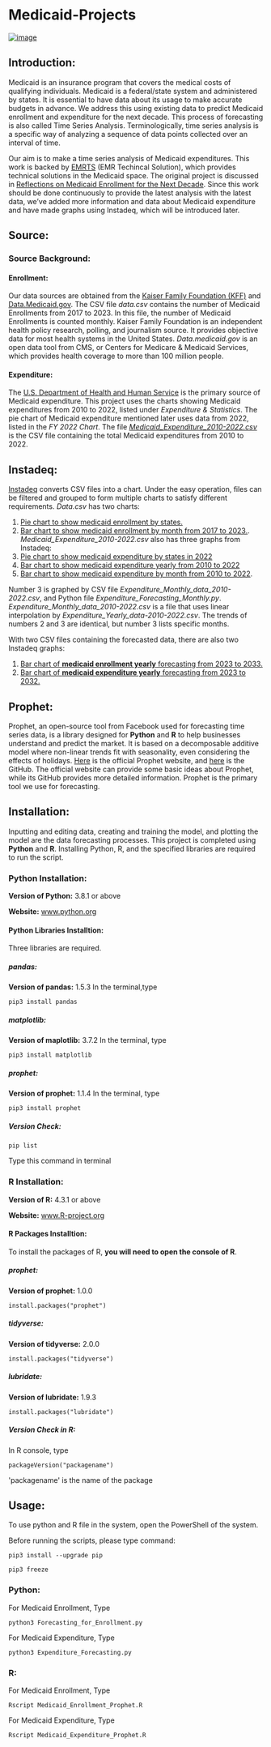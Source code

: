 # Medicaid-Projects
  <a href="https://emrts.us" target="_blank"> ![image](https://github.com/tmwang7324/Medicaid-Analysis/assets/121271571/16e51d9d-e2f7-4e49-b407-1005281d932a) </a>

## Introduction:    
Medicaid is an insurance program that covers the medical costs of qualifying individuals. Medicaid is a federal/state system and administered by states. It is essential to have data about its usage to make accurate budgets in advance. We address this using existing data to predict Medicaid enrollment and expenditure for the next decade. This process of forecasting is also called Time Series Analysis. Terminologically, time series analysis is a specific way of analyzing a sequence of data points collected over an interval of time.

Our aim is to make a time series analysis of Medicaid expenditures. This work is backed by [EMRTS](https://emrts.us/) (EMR Techincal Solution), which provides technical solutions in the Medicaid space. The original project is discussed in [Reflections on Medicaid Enrollment for the Next Decade](https://emrts.us/2021/07/31/reflections-on-medicaid-enrollment-for-the-next-decade/). Since this work should be done continuously to provide the latest analysis with the latest data, we’ve added more information and data about Medicaid expenditure and have made graphs using Instadeq, which will be introduced later.

## Source:
### Source Background:
#### Enrollment:
Our data sources are obtained from the [Kaiser Family Foundation (KFF)](https://www.kff.org/other/state-indicator/medicaid-and-chip-monthly-enrollment/?currentTimeframe=0&sortModel=%7B%22colId%22:%22Location%22,%22sort%22:%22asc%22%7D) and [Data.Medicaid.gov](https://data.medicaid.gov/dataset/6165f45b-ca93-5bb5-9d06-db29c692a360/data). The CSV file _data.csv_ contains the number of Medicaid Enrollments from 2017 to 2023. In this file, the number of Medicaid Enrollments is counted monthly. Kaiser Family Foundation is an independent health policy research, polling, and journalism source. It provides objective data for most health systems in the United States. _Data.medicaid.gov_ is an open data tool from CMS, or Centers for Medicare & Medicaid Services, which provides health coverage to more than 100 million people.
#### Expenditure:
The [U.S. Department of Health and Human Service](https://oig.hhs.gov/fraud/medicaid-fraud-control-units-mfcu/) is the primary source of Medicaid expenditure. This project uses the charts showing Medicaid expenditures from 2010 to 2022, listed under _Expenditure & Statistics_. The pie chart of Medicaid expenditure mentioned later uses data from 2022, listed in the _FY 2022 Chart_. The file [_Medicaid_Expenditure_2010-2022.csv_](https://github.com/ziqiyang6/Medicaid-Projects/blob/main/Medicaid_Expenditure_2010-2022.csv) is the CSV file containing the total Medicaid expenditures from 2010 to 2022.

## Instadeq:
[Instadeq](https://instadeq.com/) converts CSV files into a chart. Under the easy operation, files can be filtered and grouped to form multiple charts to satisfy different requirements. _Data.csv_ has two charts:
1. [Pie chart to show medicaid enrollment by states.](https://mmiscloud.us/s/@zyang/medicaid-enrollment-pie/) 
2. [Bar chart to show medicaid enrollment by month from 2017 to 2023.](https://mmiscloud.us/s/@zyang/medicaid-enrollment-layout-by-report-date/).   
_Medicaid_Expenditure_2010-2022.csv_ also has three graphs from Instadeq:
1. [Pie chart to show medicaid expenditure by states in 2022](https://mmiscloud.us/s/@zyang/medicaid-expenditure-pie/)
2. [Bar chart to show medicaid expenditure yearly from 2010 to 2022](https://mmiscloud.us/s/@zyang/medicaid-expenditure-bar-yearly/)
3. [Bar chart to show medicaid expenditure by month from 2010 to 2022](https://mmiscloud.us/s/@zyang/medicaid-expenditure-bar-monthly/).

Number 3 is graphed by CSV file _Expenditure_Monthly_data_2010-2022.csv_, and Python file _Expenditure_Forecasting_Monthly.py_. 
_Expenditure_Monthly_data_2010-2022.csv_ is a file that uses linear interpolation by _Expenditure_Yearly_data-2010-2022.csv_. The trends of numbers 2 and 3 are identical, but number 3 lists specific months.

With two CSV files containing the forecasted data, there are also two Instadeq graphs: 
1. [Bar chart of **medicaid enrollment yearly** forecasting from 2023 to 2033.](https://mmiscloud.us/s/@zyang/layout-of-bar-graph-of-forcasted-medicaid-enrollment/)
2. [Bar chart of **medicaid expenditure yearly** forecasting from 2023 to 2032.](https://mmiscloud.us/s/@zyang/medicaid-forecast-expenditure-from-2023-to-2032/)

## Prophet:
Prophet, an open-source tool from Facebook used for forecasting time series data, is a library designed for **Python** and **R** to help businesses understand and predict the market. It is based on a decomposable additive model where non-linear trends fit with seasonality, even considering the effects of holidays. [Here](https://facebook.github.io/prophet/) is the official Prophet website, and [here](https://github.com/facebook/prophet) is the GitHub. The official website can provide some basic ideas about Prophet, while its GitHub provides more detailed information. Prophet is the primary tool we use for forecasting.

## Installation:
Inputting and editing data, creating and training the model, and plotting the model are the data forecasting processes. This project is completed using **Python** and **R**. Installing Python, R, and the specified libraries are required to run the script.

### Python Installation:
**Version of Python:** 3.8.1 or above

**Website:** www.python.org
#### Python Libraries Installtion:
Three libraries are required.
##### **pandas:**
**Version of pandas:** 1.5.3
In the terminal,type
```
pip3 install pandas
```
##### **matplotlib:**
**Version of maplotlib:** 3.7.2
In the terminal, type
```
pip3 install matplotlib
```
##### **prophet:**
**Version of prophet:** 1.1.4
In the terminal, type
```
pip3 install prophet
```
##### **Version Check:**
```
pip list
```
Type this command in terminal
### R Installation:
**Version of R:** 4.3.1 or above

**Website:** www.R-project.org
#### R Packages Installtion:
To install the packages of R, **you will need to open the console of R**.
##### **prophet:**
**Version of prophet:** 1.0.0
```
install.packages("prophet")
```
##### **tidyverse:**
**Version of tidyverse:** 2.0.0
```
install.packages("tidyverse")
```
##### **lubridate:**
**Version of lubridate:** 1.9.3
```
install.packages("lubridate")
```
##### **Version Check in R:**
In R console, type
```
packageVersion("packagename")
```
'packagename' is the name of the package

## Usage:
To use python and R file in the system, open the PowerShell of the system. 

Before running the scripts, please type command:
```
pip3 install --upgrade pip
```

```
pip3 freeze
```
### Python:
For Medicaid Enrollment, Type 
``` 
python3 Forecasting_for_Enrollment.py
``` 
For Medicaid Expenditure, Type
```
python3 Expenditure_Forecasting.py
```
### R:
For Medicaid Enrollment, Type
```
Rscript Medicaid_Enrollment_Prophet.R
```
For Medicaid Expenditure, Type
```
Rscript Medicaid_Expenditure_Prophet.R
```






